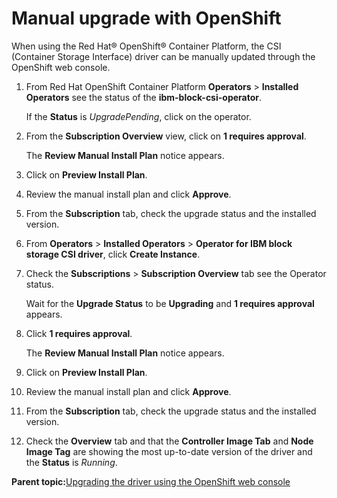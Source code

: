 # Manual upgrade with OpenShift

When using the Red Hat® OpenShift® Container Platform, the CSI \(Container Storage Interface\) driver can be manually updated through the OpenShift web console.

1.  From Red Hat OpenShift Container Platform **Operators** \> **Installed Operators** see the status of the **ibm-block-csi-operator**.

    If the **Status** is _UpgradePending_, click on the operator.

2.  From the **Subscription Overview** view, click on **1 requires approval**.

    The **Review Manual Install Plan** notice appears.

3.  Click on **Preview Install Plan**.

4.  Review the manual install plan and click **Approve**.

5.  From the **Subscription** tab, check the upgrade status and the installed version.

6.  From **Operators** \> **Installed Operators** \> **Operator for IBM block storage CSI driver**, click **Create Instance**.

7.  Check the **Subscriptions** \> **Subscription Overview** tab see the Operator status.

    Wait for the **Upgrade Status** to be **Upgrading** and **1 requires approval** appears.

8.  Click **1 requires approval**.

    The **Review Manual Install Plan** notice appears.

9.  Click on **Preview Install Plan**.

10. Review the manual install plan and click **Approve**.

11. From the **Subscription** tab, check the upgrade status and the installed version.

12. Check the **Overview** tab and that the **Controller Image Tab** and **Node Image Tag** are showing the most up-to-date version of the driver and the **Status** is _Running_.


**Parent topic:**[Upgrading the driver using the OpenShift web console](csi_ug_upgrade_openshift.md)

